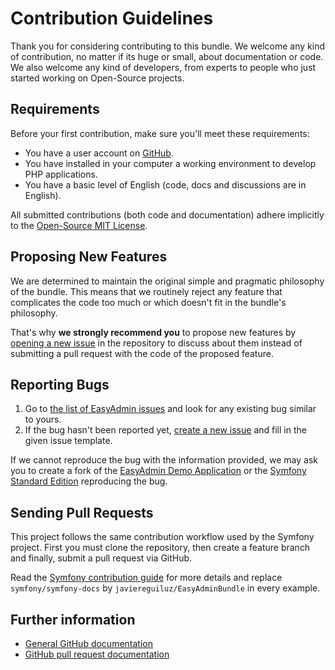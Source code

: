 Contribution Guidelines
=======================

Thank you for considering contributing to this bundle. We welcome any kind of
contribution, no matter if its huge or small, about documentation or code. We
also welcome any kind of developers, from experts to people who just started
working on Open-Source projects.

Requirements
------------

Before your first contribution, make sure you'll meet these requirements:

 * You have a user account on [GitHub](https://github.com/).
 * You have installed in your computer a working environment to develop PHP
   applications.
 * You have a basic level of English (code, docs and discussions are in English).

All submitted contributions (both code and documentation) adhere implicitly to
the [Open-Source MIT License][mit-license].

Proposing New Features
----------------------

We are determined to maintain the original simple and pragmatic philosophy of
the bundle. This means that we routinely reject any feature that complicates the
code too much or which doesn't fit in the bundle's philosophy.

That's why **we strongly recommend you** to propose new features by
[opening a new issue][create-issue] in the repository to discuss about them
instead of submitting a pull request with the code of the proposed feature.

Reporting Bugs
--------------

 1. Go to [the list of EasyAdmin issues][easyadmin-issues] and look for any
    existing bug similar to yours.
 2. If the bug hasn't been reported yet, [create a new issue][create-issue] and
    fill in the given issue template.

If we cannot reproduce the bug with the information provided, we may ask you to
create a fork of the [EasyAdmin Demo Application][easyadmin-demo] or the
[Symfony Standard Edition][symfony-standard] reproducing the bug.

Sending Pull Requests
---------------------

This project follows the same contribution workflow used by the Symfony project.
First you must clone the repository, then create a feature branch and finally,
submit a pull request via GitHub.

Read the [Symfony contribution guide][sf-contribution] for more details and replace
`symfony/symfony-docs` by `javiereguiluz/EasyAdminBundle` in every example.

Further information
-------------------

 * [General GitHub documentation][gh-help]
 * [GitHub pull request documentation][gh-pr]

[mit-license]: https://opensource.org/licenses/MIT
[gh-help]: https://help.github.com
[gh-pr]: https://help.github.com/send-pull-requests
[easyadmin-demo]: https://github.com/javiereguiluz/easy-admin-demo
[easyadmin-issues]: https://github.com/javiereguiluz/EasyAdminBundle/issues?utf8=%E2%9C%93&q=is%3Aissue
[create-issue]: https://github.com/javiereguiluz/EasyAdminBundle/issues/new
[symfony-standard]: https://github.com/symfony/symfony-standard
[sf-contribution]: http://symfony.com/doc/current/contributing/documentation/overview.html#your-first-documentation-contribution
